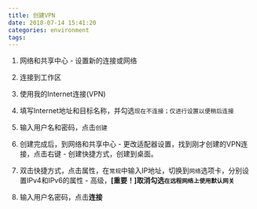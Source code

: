 ```yaml
---
title: 创建VPN
date: 2018-07-14 15:41:20
categories: environment
tags:
---
```


1. 网络和共享中心 - 设置新的连接或网络

2. 连接到工作区

3. 使用我的Internet连接(VPN)

4. 填写Internet地址和目标名称，并勾选`现在不连接；仅进行设置以便稍后连接`

5. 输入用户名和密码，点击`创建`

6. 创建完成后，到网络和共享中心 - 更改适配器设置，找到刚才创建的VPN连接，点击右键 - 创建快捷方式，创建到桌面。

7. 双击快捷方式，点击属性，在`常规`中输入IP地址，切换到`网络`选项卡，分别设置IPv4和IPv6的属性 - 高级，**[重要！]取消勾选`在远程网络上使用默认网关`**

8. 输入用户名密码，点击**连接**